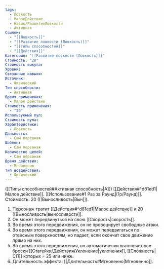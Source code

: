 ```yaml
---
tags:
  - Ловкость
  - МалоеДействие
  - Навык/РазвитиеЛовкости
  - Активная
Ссылки:
  - "[[Ловкость]]"
  - "[[Развитие ловкости (Ловкость)]]"
  - "[[Типы способностей]]"
  - "[[Действия]]"
Категория: "[[Развитие ловкости (Ловкость)]]"
Стоимость: "20"
Стоимость выкупа: 
Уровни: 
Связанные навыки: 
Источник:
  - Физический
Тип способности:
  - Активная
Время применения:
  - Малое действие
Стоимость применения:
  - "20"
Используемый пул: 
Стоимость пула: 
Характеристики:
  - Ловкость
Дальность:
  - Сам персонаж
Шаблон:
  - Сам персонаж
Количество целей:
  - Сам персонаж
Время действия:
  - Мгновенно
Тип воздействия:
  - Физический
---
```

([[Типы способностей#Активная способность|А]]) [[Действия#^d81ed1|Малое действие]]. [[Использование#1 Раз за Раунд|(1р/Раунд)]]. Стоимость: 20 ([[Выносливость|Вын]]).

1. Персонаж тратит [[Действия#^d81ed1|Малое действие]] и 20 [[Выносливость|выносливости]].
2. Он может передвинуться на свою [[Скорость|скорость]]. 
3. Во время этого передвижения, он не провоцирует свободные атаки.
4. Во время этого передвижения, он может передвигаться по отвесным поверхностям, но падает, если окончит свое движение прямо на них.
5. Во время этого передвижения, он автоматически выполняет все броски [[Статейки/Действия/Уклонение|уклонения]], [[Сложность|СЛ]] которых = 25 или ниже. 
6. Длительность эффекта: [[Длительность#Мгновенно|Мгновенно]].
